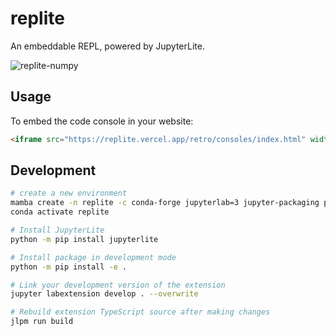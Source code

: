 # replite

An embeddable REPL, powered by JupyterLite.

![replite-numpy](https://user-images.githubusercontent.com/591645/151983925-6e5dcc1e-b9be-4f1a-91bc-330579103e78.png)

## Usage

To embed the code console in your website:

```html
<iframe src="https://replite.vercel.app/retro/consoles/index.html" width="100%" height="100%"></iframe>
```

## Development

```bash
# create a new environment
mamba create -n replite -c conda-forge jupyterlab=3 jupyter-packaging python nodejs -y
conda activate replite

# Install JupyterLite
python -m pip install jupyterlite

# Install package in development mode
python -m pip install -e .

# Link your development version of the extension
jupyter labextension develop . --overwrite

# Rebuild extension TypeScript source after making changes
jlpm run build
```